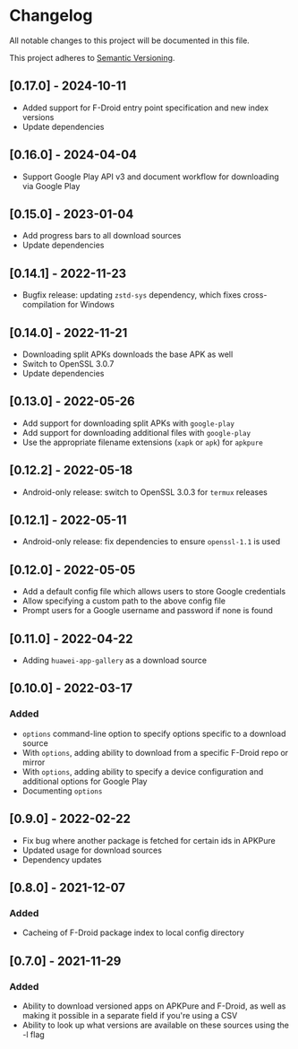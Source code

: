 # Changelog

All notable changes to this project will be documented in this file.

This project adheres to [Semantic Versioning](https://semver.org/spec/v2.0.0.html).

## [0.17.0] - 2024-10-11
- Added support for F-Droid entry point specification and new index versions
- Update dependencies

## [0.16.0] - 2024-04-04
- Support Google Play API v3 and document workflow for downloading via Google Play

## [0.15.0] - 2023-01-04
- Add progress bars to all download sources
- Update dependencies

## [0.14.1] - 2022-11-23
- Bugfix release: updating `zstd-sys` dependency, which fixes cross-compilation for Windows

## [0.14.0] - 2022-11-21
- Downloading split APKs downloads the base APK as well
- Switch to OpenSSL 3.0.7
- Update dependencies

## [0.13.0] - 2022-05-26
- Add support for downloading split APKs with `google-play`
- Add support for downloading additional files with `google-play`
- Use the appropriate filename extensions (`xapk` or `apk`) for `apkpure`

## [0.12.2] - 2022-05-18
- Android-only release: switch to OpenSSL 3.0.3 for `termux` releases

## [0.12.1] - 2022-05-11
- Android-only release: fix dependencies to ensure `openssl-1.1` is used

## [0.12.0] - 2022-05-05
- Add a default config file which allows users to store Google credentials
- Allow specifying a custom path to the above config file
- Prompt users for a Google username and password if none is found

## [0.11.0] - 2022-04-22
- Adding `huawei-app-gallery` as a download source

## [0.10.0] - 2022-03-17
### Added
- `options` command-line option to specify options specific to a download source
- With `options`, adding ability to download from a specific F-Droid repo or mirror
- With `options`, adding ability to specify a device configuration and additional options for Google Play
- Documenting `options`

## [0.9.0] - 2022-02-22
- Fix bug where another package is fetched for certain ids in APKPure
- Updated usage for download sources
- Dependency updates

## [0.8.0] - 2021-12-07
### Added
- Cacheing of F-Droid package index to local config directory

## [0.7.0] - 2021-11-29
### Added
- Ability to download versioned apps on APKPure and F-Droid, as well as making it possible in a separate field if you're using a CSV
- Ability to look up what versions are available on these sources using the -l flag
